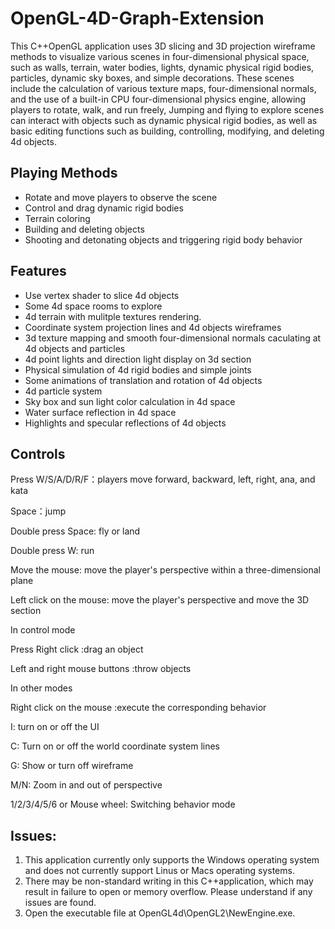 # OpenGL-4D-Graph-Extension
  This C++OpenGL application uses 3D slicing and 3D projection wireframe methods to visualize various scenes in four-dimensional physical space, such as walls, terrain, water bodies, lights, dynamic physical rigid bodies, particles, dynamic sky boxes, and simple decorations. These scenes include the calculation of various texture maps, four-dimensional normals, and the use of a built-in CPU four-dimensional physics engine, allowing players to rotate, walk, and run freely, Jumping and flying to explore scenes can interact with objects such as dynamic physical rigid bodies, as well as basic editing functions such as building, controlling, modifying, and deleting 4d objects.

## Playing Methods
* Rotate and move players to observe the scene
* Control and drag dynamic rigid bodies
* Terrain coloring
* Building and deleting objects
* Shooting and detonating objects and triggering rigid body behavior
## Features
* Use vertex shader to slice 4d objects
* Some 4d space rooms to explore
* 4d terrain with mulitple textures rendering.
* Coordinate system projection lines and 4d objects wireframes
* 3d texture mapping and smooth four-dimensional normals caculating at 4d objects and particles
* 4d point lights and direction light display on 3d section
* Physical simulation of 4d rigid bodies and simple joints
* Some animations of translation and rotation of 4d objects
* 4d particle system
* Sky box and sun light color calculation in 4d space
* Water surface reflection in 4d space
* Highlights and specular reflections of 4d objects
## Controls
Press W/S/A/D/R/F：players move forward, backward, left, right, ana, and kata

Space：jump

Double press Space: fly or land

Double press W: run

Move the mouse: move the player's perspective within a three-dimensional plane

Left click on the mouse: move the player's perspective and move the 3D section

In control mode

Press Right click :drag an object

Left and right mouse buttons :throw objects

In other modes

Right click on the mouse :execute the corresponding behavior

I: turn on or off the UI

C: Turn on or off the world coordinate system lines

G: Show or turn off wireframe

M/N: Zoom in and out of perspective

1/2/3/4/5/6 or Mouse wheel: Switching behavior mode

## Issues:
1. This application currently only supports the Windows operating system and does not currently support Linus or Macs operating systems.
2. There may be non-standard writing in this C++application, which may result in failure to open or memory overflow. Please understand if any issues are found.
3. Open the executable file at OpenGL4d\OpenGL2\NewEngine.exe.
